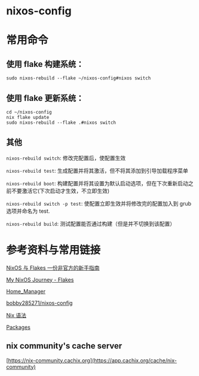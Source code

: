 # nixos-config

# 常用命令

## 使用 flake 构建系统：

```shell
sudo nixos-rebuild --flake ~/nixos-config#nixos switch
```

## 使用 flake 更新系统：

```shell
cd ~/nixos-config
nix flake update
sudo nixos-rebuild --flake .#nixos switch
```

## 其他

`nixos-rebuild switch`: 修改完配置后，使配置生效

`nixos-rebuild test`: 生成配置并将其激活，但不将其添加到引导加载程序菜单

`nixos-rebuild boot`: 构建配置并将其设置为默认启动选项，但在下次重新启动之前不要激活它(下次启动才生效，不立即生效)

`nixos-rebuild switch -p test`: 使配置立即生效并将修改完的配置加入到 grub 选项并命名为 test.

`nixos-rebuild build`: 测试配置能否通过构建（但是并不切换到该配置）

# 参考资料与常用链接

[NixOS 与 Flakes 一份非官方的新手指南](https://nixos-and-flakes.thiscute.world/zh/)

[My NixOS Journey - Flakes](https://tech.aufomm.com/my-nixos-journey-flakes/)

[Home_Manager](https://nixos.wiki/wiki/Home_Manager)

[bobby285271/nixos-config](https://github.com/bobby285271/nixos-config)

[Nix 语法 ](https://nixos.org/manual/nix/stable/language/index.html)

[Packages](https://search.nixos.org/packages)

## nix community's cache server

[https://nix-community.cachix.org](https://app.cachix.org/cache/nix-community)
